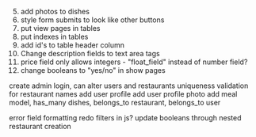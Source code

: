 
5) add photos to dishes
5) style form submits to look like other buttons
2) put view pages in tables
3) put indexes in tables
4) add id's to table header column
2) Change description fields to text area tags
3) price field only allows integers - "float_field" instead of number field?
4) change booleans to "yes/no" in show pages

create admin login, can alter users and restaurants
uniqueness validation for restaurant names
add user profile
add user profile photo
add meal model, has_many dishes, belongs_to restaurant, belongs_to user

error field formatting
redo filters in js?
update booleans through nested restaurant creation